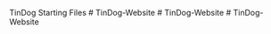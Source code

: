 TinDog Starting Files
#   T i n D o g - W e b s i t e  
 #   T i n D o g - W e b s i t e  
 #   T i n D o g - W e b s i t e  
 